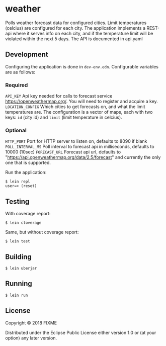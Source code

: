 # weather

Polls weather forecast data for configured cities.
Limit temperatures (celcius) are configured for each city.
The application implements a REST-api where it serves info on each city, 
and if the temperature limit will be violated within the next 5 days.
The API is documented in api.yaml

## Development

Configuring the application is done in `dev-env.edn`.
Configurable variables are as follows:

### Required
`API_KEY` 
    Api key needed for calls to forecast service https://openweathermap.org/. You will need to register and acquire a key.
`LOCATION_CONFIG` 
    Which cities to get forecasts on, and what the limit temperatures are.
    The configuration is a vector of maps, each with two keys: `id` (city id) and `limit` (limit temperature in celcius).

### Optional
`HTTP_PORT`
    Port for HTTP server to listen on, defaults to 8090 if blank
`POLL_INTERVAL_MS` 
    Poll interval to forecast api in milliseconds, defaults to 10000 (10sec)
`FORECAST_URL` 
    Forecast api url, defaults to "https://api.openweathermap.org/data/2.5/forecast" and currently the only one that is supported.

Run  the application:

```
$ lein repl
user=> (reset)
```

## Testing

With coverage report:

    $ lein cloverage

Same, but without coverage report:

    $ lein test

## Building

```
$ lein uberjar
```

## Running

```
$ lein run
```

## License

Copyright © 2018 FIXME

Distributed under the Eclipse Public License either version 1.0 or (at
your option) any later version.
